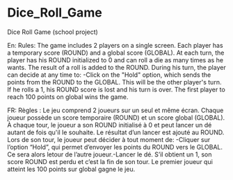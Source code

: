 # Dice_Roll_Game
Dice Roll Game (school project)

En: 
Rules:
The game includes 2 players on a single screen.
Each player has a temporary score (ROUND) and a global score (GLOBAL). At each turn, the player has his ROUND initialized to 0 and can roll a die as many times as he wants. The result of a roll is added to the ROUND.
During his turn, the player can decide at any time to: -Click on the "Hold" option, which sends the points from the ROUND to the GLOBAL. This will be the other player's turn. If he rolls a 1, his ROUND score is lost and his turn is over.
The first player to reach 100 points on global wins the game.

FR:
Règles :
Le jeu comprend 2 joueurs sur un seul et même écran.
Chaque joueur possède un score temporaire (ROUND) et un score global (GLOBAL). À chaque tour, le joueur a son ROUND initialisé à 0 et peut lancer un dé autant de fois qu'il le souhaite. Le résultat d’un lancer est ajouté au ROUND.
Lors de son tour, le joueur peut décider à tout moment de: -Cliquer sur l’option “Hold”, qui permet d’envoyer les points du ROUND vers le GLOBAL. Ce sera alors letour de l’autre joueur.-Lancer le dé. S’il obtient un 1, son score ROUND est perdu et c’est la fin de son tour.
Le premier joueur qui atteint les 100 points sur global gagne le jeu.

